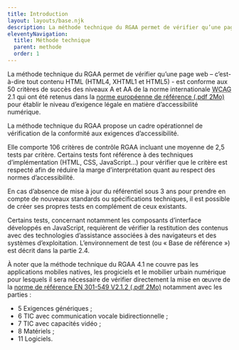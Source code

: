 ```yaml
---
title: Introduction
layout: layouts/base.njk
description: La méthode technique du RGAA permet de vérifier qu’une page web est conforme aux 50 critères de succès des niveaux A et AA de la norme WCAG 2.1
eleventyNavigation:
  title: Méthode technique
  parent: methode
  order: 1
---
```


La méthode technique du RGAA permet de vérifier qu’une page web – c’est-à-dire tout contenu HTML (HTML4, XHTML1 et HTML5) - est conforme aux 50 critères de succès des niveaux A et AA de la norme internationale <abbr lang="en" title="web content accessibility guidelines">WCAG</abbr> 2.1 qui ont été retenus dans la <a target="_blank" title="norme de référence EN 301-549 V2.1.2 (.pdf 2Mo) - nouvelle fenêtre" href="/doc/en_301549v020102p.pdf" download>norme européenne de référence (.pdf 2Mo)</a> pour établir le niveau d’exigence légale en matière d’accessibilité numérique.

La méthode technique du RGAA propose un cadre opérationnel de vérification de la conformité aux exigences d’accessibilité.

Elle comporte 106 critères de contrôle RGAA incluant une moyenne de 2,5 tests par critère. Certains tests font référence à des techniques d’implémentation (HTML, CSS, JavaScript…) pour vérifier que le critère est respecté afin de réduire la marge d’interprétation quant au respect des normes d’accessibilité.

En cas d’absence de mise à jour du référentiel sous 3 ans pour prendre en compte de nouveaux standards ou spécifications techniques, il est possible de créer ses propres tests en complément de ceux existants.

Certains tests, concernant notamment les composants d’interface développés en JavaScript, requièrent de vérifier la restitution des contenus avec des technologies d’assistance associées à des navigateurs et des systèmes d’exploitation. L’environnement de test (ou « Base de référence ») est décrit dans la partie 2.4.

À noter que la méthode technique du RGAA 4.1 ne couvre pas les applications mobiles natives, les progiciels et le mobilier urbain numérique pour lesquels il sera nécessaire de vérifier directement la mise en œuvre de la <a target="_blank" title="norme de référence EN 301-549 V2.1.2 (.pdf 2Mo) - nouvelle fenêtre" href="/doc/en_301549v020102p.pdf" download>norme de référence EN 301-549 V2.1.2 (.pdf 2Mo)</a> notamment avec les parties :

* 5 Exigences génériques ;
* 6 TIC avec communication vocale bidirectionnelle ;
* 7 TIC avec capacités vidéo ;
* 8 Matériels ;
* 11 Logiciels.
